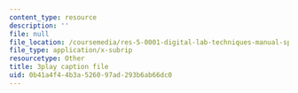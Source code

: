 ```yaml
---
content_type: resource
description: ''
file: null
file_location: /coursemedia/res-5-0001-digital-lab-techniques-manual-spring-2007/0b41a4f44b3a526097ad293b6ab66dc0_B_QyhG2-VBI.vtt
file_type: application/x-subrip
resourcetype: Other
title: 3play caption file
uid: 0b41a4f4-4b3a-5260-97ad-293b6ab66dc0
---
```

